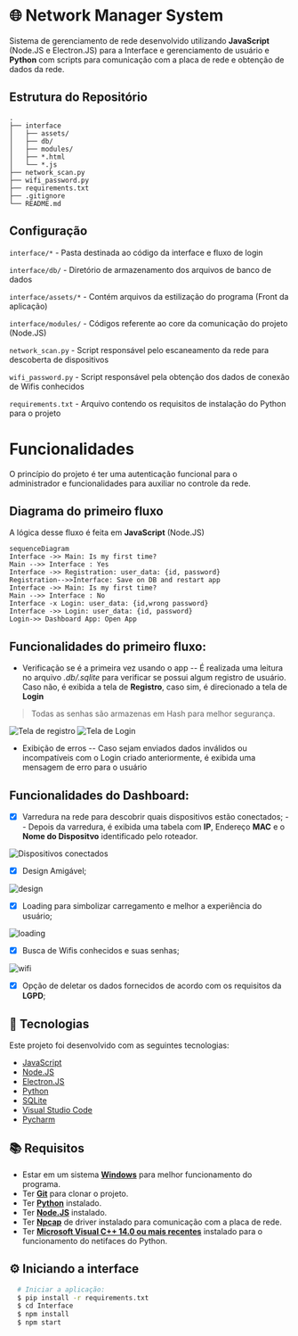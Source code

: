# 🌐 Network Manager System

Sistema de gerenciamento de rede desenvolvido utilizando **JavaScript** (Node.JS e Electron.JS) para a Interface e gerenciamento de usuário e **Python** com scripts para comunicação com a placa de rede e obtenção de dados da rede.

## Estrutura do Repositório

```
.
├── interface
│   ├── assets/
│   ├── db/
│   ├── modules/
│   ├── *.html
│   └── *.js
├── network_scan.py
├── wifi_password.py
├── requirements.txt
├── .gitignore
└── README.md
```

## Configuração

`interface/*` - Pasta destinada ao código da interface e fluxo de login

`interface/db/` - Diretório de armazenamento dos arquivos de banco de dados

`interface/assets/*` - Contém arquivos da estilização do programa (Front da aplicação)

`interface/modules/` - Códigos referente ao core da comunicação do projeto (Node.JS)

`network_scan.py` - Script responsável pelo escaneamento da rede para descoberta de dispositivos

`wifi_password.py` - Script responsável pela obtenção dos dados de conexão de Wifis conhecidos

`requirements.txt` - Arquivo contendo os requisitos de instalação do Python para o projeto

# Funcionalidades

O princípio do projeto é ter uma autenticação funcional para o administrador e funcionalidades para auxiliar no controle da rede.

## Diagrama do primeiro fluxo

A lógica desse fluxo é feita em **JavaScript** (Node.JS)

```mermaid
sequenceDiagram
Interface ->> Main: Is my first time?
Main -->> Interface : Yes
Interface ->> Registration: user_data: {id, password}
Registration-->>Interface: Save on DB and restart app
Interface ->> Main: Is my first time?
Main -->> Interface : No
Interface -x Login: user_data: {id,wrong password}
Interface ->> Login: user_data: {id, password}
Login->> Dashboard App: Open App
```

## Funcionalidades do primeiro fluxo:

 - Verificação se é a primeira vez usando o app
-- É realizada uma leitura no arquivo *.db/.sqlite* para verificar se possui algum registro de usuário. Caso não, é exibida a tela de **Registro**, caso sim, é direcionado a tela de **Login**

> Todas as senhas são armazenas em Hash para melhor segurança.

![Tela de registro](https://media.discordapp.net/attachments/994748510031327363/994748522056392795/unknown.png?width=869&height=676)
![Tela de Login](https://media.discordapp.net/attachments/994748510031327363/994750613936148540/unknown.png?width=869&height=676)
 - Exibição de erros
-- Caso sejam enviados dados inválidos ou incompatíveis com o Login criado anteriormente, é exibida uma mensagem de erro para o usuário

## Funcionalidades do Dashboard:
 - [x] Varredura na rede para descobrir quais dispositivos estão conectados;
 -- Depois da varredura, é exibida uma tabela com **IP**, Endereço **MAC** e o **Nome do Dispositvo** identificado pelo roteador.
 
![Dispositivos conectados](https://media.discordapp.net/attachments/994748510031327363/994752161714024489/unknown.png?width=869&height=676)
 - [x] Design Amigável;
	
![design](https://media.discordapp.net/attachments/994748510031327363/994752740486037504/unknown.png?width=869&height=676)
 - [x] Loading para simbolizar carregamento e melhor a experiência do usuário;

![loading](https://media.discordapp.net/attachments/994748510031327363/994752789001539645/unknown.png?width=869&height=676)
 - [x] Busca de Wifis conhecidos e suas senhas;

![wifi](https://media.discordapp.net/attachments/994748510031327363/994753289239416872/unknown.png?width=869&height=676)

 - [x] Opção de deletar os dados fornecidos de acordo com os requisitos da **LGPD**;


## :hammer: Tecnologias

Este projeto foi desenvolvido com as seguintes tecnologias:

- [JavaScript](https://www.javascript.com)
- [Node.JS](https://nodejs.org/en/)
- [Electron.JS](https://www.electronjs.org)
- [Python](https://www.python.org)
- [SQLite](https://www.sqlite.org/index.html)
- [Visual Studio Code](https://code.visualstudio.com)
- [Pycharm](https://www.jetbrains.com/pt-br/pycharm/)

## :books: Requisitos
- Estar em um sistema  [**Windows**](https://www.microsoft.com/pt-br/software-download/) para melhor funcionamento do programa.
- Ter [**Git**](https://git-scm.com/) para clonar o projeto.
- Ter [**Python**](https://www.python.org) instalado.
- Ter [**Node.JS**](https://nodejs.org/en/) instalado.
- Ter [**Npcap**](https://npcap.com) de driver instalado para comunicação com a placa de rede.
- Ter [**Microsoft Visual C++ 14.0 ou mais recentes**](https://visualstudio.microsoft.com/pt-br/visual-cpp-build-tools/) instalado para o funcionamento do netifaces do Python.

## :gear: Iniciando a interface
```bash
  # Iniciar a aplicação:
  $ pip install -r requirements.txt  
  $ cd Interface
  $ npm install
  $ npm start
```
